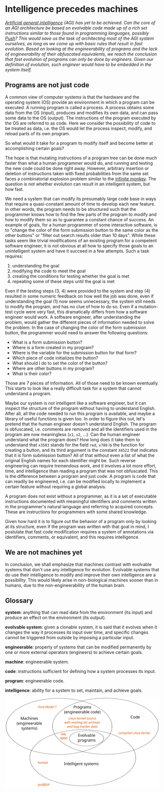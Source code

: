 Intelligence precedes machines
==============================

_[Artificial general
intelligence](http://en.wikipedia.org/wiki/Artificial_general_intelligence)
(AGI) has yet to be achieved. Can the core of an AGI
architecture be based on evolvable code made up of a rich set
instructions similar to those found in programming languages, possibly
[Push](http://faculty.hampshire.edu/lspector/push.html)?
This would save us the task of architecting most of the AGI system
ourselves, as long as we come up with basic rules that result in fast
evolution. Based on looking at the engineerability of programs and
the lack of engineerability of their obfuscated equivalents, we reach
the conclusion that fast evolution of programs can only be done by
engineers. Given our definition of evolution, such engineer would
have to be embedded in the system itself._


Programs are not just code
--------------------------

A common view of computer systems is that the hardware and the
operating system (OS) provide an environment in which a program can be
executed. A running program is called a process. A process obtains some data
from the OS (input), produces and modifies its own data, and can pass
some data to the OS (output).
The instructions of the program executed by the OS are referred
to as code. Here we consider the
possibility of code to be treated as data, i.e. the OS would let the
process inspect, modify, and reload parts of its own program.

So what would it take for a program to modify itself and become better
at accomplishing certain goals?

The hope is that mutating instructions of a program tree can be done
much faster than what a human programmer would do, and running and
testing the new code could be done right away. However, arbitrary
insertion or deletion of instructions taken with fixed probabilities
from the same set faces a combinatorial explosion problem similar to
the [infinite
monkey](http://en.wikipedia.org/wiki/Infinite_monkey_theorem).
The question is not whether evolution can result in an intelligent
system, but how fast.

We need a system that can modify its presumably large code base in ways
that require a quasi-constant amount of time to develop each new feature.
In other words, the program needs to be structured such that the
programmer knows how to find the few parts of the program to modify
and how to modify them so as to guarantee a constant chance of success.
An example of goals, for a human programmer of some interactive
software, is to "change the color of the form submission button to
the same color as the other buttons" or "filter out search results
older than 10 days". While these tasks seem like trivial modifications
of an existing program for a competent software engineer, it is not
obvious at all how to specify those goals to an unintelligent system
and have it succeed in a few attempts. Such a task requires:

1. understanding the goal
2. modifying the code to meet the goal
3. creating the conditions for testing whether the goal is met
4. repeating some of these steps until the goal is met

Even if the testing steps (3, 4) were provided to the system and step
(4) resulted in some numeric feedback on how well the job was done, even
if understanding the goal (1) now seems unnecessary, the system still
needs to modify the program, and has no clue of how to do
so. Even if a mutation-test cycle were very fast, this dramatically
differs from how a software engineer would work. A software engineer,
after understanding the problem, would gather the different pieces of
information needed to solve the problem. In the case of changing the
color of the form submission button, the programmer would need to
answer the following questions:

* What is a form submission button?
* Where is a form created in my program?
* Where is the variable for the submission button for that form?
* Which piece of code initializes the button?
* What should I do to set the color of the button?
* Where are other buttons in my program?
* What is their color?

Those are 7 pieces of information. All of those need to be known
eventually. This starts to look like a really difficult task for a system
that cannot understand a program.

Maybe our system is not intelligent
like a software engineer, but it can inspect the structure of the
program without having to understand English. After all, all the code
needed to run this program is available, and maybe a library of useful
functions is given too. In order to figure this out, let's pretend
that the human engineer doesn't understand English. The program is
obfuscated, i.e. comments are removed and all the identifiers used in
the program are now meaningless (`x1`, `x2`, ...). Can the human engineer
understand what the program does? How long does it take them to
understand that `x3583` stands for the field `red`, `x780` is the function
for creating a button, and its third argument is the constant `X4522` that
indicates that it is form submission button? All of that without even
a list of what the original English names for each identifier
might be. Such reverse engineering can require tremendous work, and it
involves a lot more effort, time, and intelligence than reading a
program that was not obfuscated. This is the difference between a
program and just code. A program is code that can readily be
engineered, i.e. can be modified locally to implement a certain
feature without requiring a global analysis.

A program does not exist
without a programmer, as it is a set of executable instructions
documented with meaningful identifiers and comments written in the
programmer's natural language and referring to acquired concepts.
These are instructions for programmers with some shared knowledge.

Given how hard it is to figure out the behavior of a program only by
looking at its structure, even if the program was written with that
goal in mind, I postulate that fast code modification requires
a system of annotations via identifiers, comments, or
equivalent, and this requires intelligence.


We are not machines yet
-----------------------

In conclusion, we shall emphasize that machines contrast with
evolvable systems that don't use any intelligence for evolution. Evolvable
systems that do use their intelligence to modify and improve their own
intelligence are a possibility. This would likely arise in non-biological
machines sooner than in humans, due to the non-engineerability of the
human brain.

Glossary
--------

**system**: anything that can read data from the environment (its input) and
produce an effect on the environment (its output).

**evolvable system**: given a clonable system, it is said that it evolves
when it changes the way it processes its input over time, and specific
changes cannot be triggered from outside by
imposing a particular input.

**engineerable**: property of systems that can be modified permanently by
one or more external operators (engineers) to achieve certain goals.

**machine**: engineerable system.

**code**: instructions sufficient for defining how a system processes
its input.

**program**: engineerable code.

**intelligence**: ability for a system to set, maintain, and achieve goals.

<img src="img/evolvable-programs.svg" alt="Venn diagram showing
relationships between machines, code, intelligent systems, and
evolvable programs"/>
